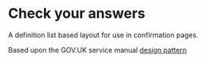 # Check your answers

A definition list based layout for use in confirmation pages.

Based upon the GOV.UK service manual [design pattern](https://www.gov.uk/service-manual/design/check-your-answers-pages)
